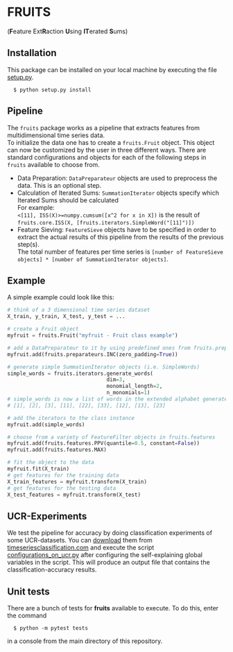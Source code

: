 # FRUITS
(**F**eature Ext**R**action **U**sing **IT**erated **S**ums)

## Installation
This package can be installed on your local machine by executing the file [setup.py](setup.py).
```
  $ python setup.py install
```

## Pipeline
The `fruits` package works as a pipeline that extracts features from multidimensional time series data.<br>
To initialize the data one has to create a `fruits.Fruit` object. This object can now be customized by the user in three different ways. There are standard configurations and objects for each of the following steps in `fruits` available to choose from.
- Data Preparation: `DataPreparateur` objects are used to preprocess the data. This is an optional step.
- Calculation of Iterated Sums: `SummationIterator` objects specify which Iterated Sums should be calculated<br>
  For example:<br>`<[11], ISS(X)>=numpy.cumsum([x^2 for x in X])` is the result of `fruits.core.ISS(X, [fruits.iterators.SimpleWord("[11]")])`
- Feature Sieving: `FeatureSieve` objects have to be specified in order to extract the actual results of this pipeline from the results of the previous step(s).<br>
  The total number of features per time series is `[number of FeatureSieve objects] * [number of SummationIterator objects]`.
  
## Example
A simple example could look like this:
```python
# think of a 3 dimensional time series dataset
X_train, y_train, X_test, y_test = ...

# create a Fruit object
myfruit = fruits.Fruit("myfruit - Fruit class example")

# add a DataPreparateur to it by using predefined ones from fruits.preparateurs
myfruit.add(fruits.preparateurs.INC(zero_padding=True))

# generate simple SummationIterator objects (i.e. SimpleWords)
simple_words = fruits.iterators.generate_words(
                                dim=3,
                                monomial_length=2,
                                n_monomials=1)
# simple_words is now a list of words in the extended alphabet generated by {1,2,3}:
# [1], [2], [3], [11], [22], [33], [12], [13], [23]

# add the iterators to the class instance
myfruit.add(simple_words)

# choose from a variety of FeatureFilter objects in fruits.features
myfruit.add(fruits.features.PPV(quantile=0.5, constant=False))
myfruit.add(fruits.features.MAX)

# fit the object to the data
myfruit.fit(X_train)
# get features for the training data
X_train_features = myfruit.transform(X_train)
# get features for the testing data
X_test_features = myfruit.transform(X_test)
```

## UCR-Experiments
We test the pipeline for accuracy by doing classification experiments of some UCR-datasets. You can [download](https://www.timeseriesclassification.com/Downloads/Archives/Univariate2018_arff.zip) them from [timeseriesclassification.com](https://timeseriesclassification.com) and execute the script [configurations_on_ucr.py](experiments/configurations_on_ucr.py) after configuring the self-explaining global variables in the script. This will produce an output file that contains the classification-accuracy results.

## Unit tests
There are a bunch of tests for __fruits__ available to execute. To do this, enter the command
```
  $ python -m pytest tests
```
in a console from the main directory of this repository.

